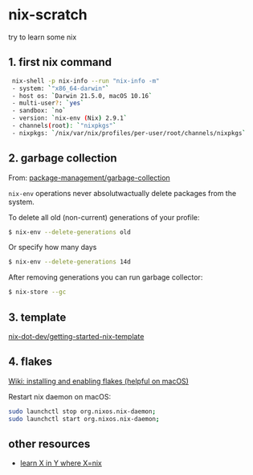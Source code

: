 # nix-scratch
try to learn some nix

## 1. first nix command

```sh
 nix-shell -p nix-info --run "nix-info -m"
 - system: `"x86_64-darwin"`
 - host os: `Darwin 21.5.0, macOS 10.16`
 - multi-user?: `yes`
 - sandbox: `no`
 - version: `nix-env (Nix) 2.9.1`
 - channels(root): `"nixpkgs"`
 - nixpkgs: `/nix/var/nix/profiles/per-user/root/channels/nixpkgs`
```

## 2. garbage collection

From: [package-management/garbage-collection](https://nixos.org/manual/nix/stable/package-management/garbage-collection.html)

`nix-env` operations never absolutwactually delete packages from the system.

To delete all old (non-current) generations of your profile:

```sh
$ nix-env --delete-generations old
```

Or specify how many days

```sh
$ nix-env --delete-generations 14d
```

After removing generations you can run garbage collector:
```sh
$ nix-store --gc
```

## 3. template

[nix-dot-dev/getting-started-nix-template](https://github.com/nix-dot-dev/getting-started-nix-template)


## 4. flakes

[Wiki: installing and enabling flakes (helpful on macOS)](https://nixos.wiki/wiki/Flakes)

Restart nix daemon on macOS:

```sh
sudo launchctl stop org.nixos.nix-daemon;
sudo launchctl start org.nixos.nix-daemon;
```

## other resources

- [learn X in Y where X=nix](https://learnxinyminutes.com/docs/nix/)

